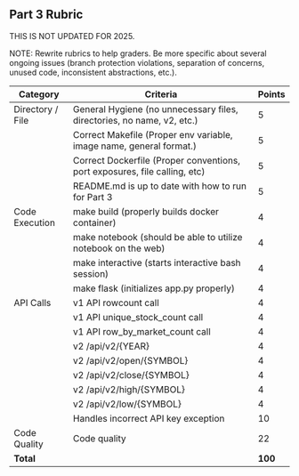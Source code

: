 ## Part 3 Rubric

THIS IS NOT UPDATED FOR 2025.

NOTE: Rewrite rubrics to help graders. Be more specific about several ongoing issues (branch protection violations, separation of concerns, unused code, inconsistent abstractions, etc.).


| Category | Criteria | Points |
|----------|----------|---------|
| Directory / File | General Hygiene (no unnecessary files, directories, no name, v2, etc.) | 5 |
| | Correct Makefile (Proper env variable, image name, general format.) | 5 |
| | Correct Dockerfile (Proper conventions, port exposures, file calling, etc) | 5 |
| | README.md is up to date with how to run for Part 3 | 5 |
| Code Execution | make build (properly builds docker container) | 4 |
| | make notebook (should be able to utilize notebook on the web) | 4 |
| | make interactive (starts interactive bash session) | 4 |
| | make flask (initializes app.py properly) | 4 |
| API Calls | v1 API rowcount call | 4 |
| | v1 API unique_stock_count call | 4 |
| | v1 API row_by_market_count call | 4 |
| | v2 /api/v2/{YEAR} | 4 |
| | v2 /api/v2/open/{SYMBOL} | 4 |
| | v2 /api/v2/close/{SYMBOL} | 4 |
| | v2 /api/v2/high/{SYMBOL} | 4 |
| | v2 /api/v2/low/{SYMBOL} | 4 |
| | Handles incorrect API key exception | 10 |
| Code Quality | Code quality | 22 |
| **Total** | | **100** |
